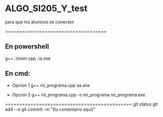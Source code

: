 # ALGO_SI205_Y_test
para que los alumnos se conecten

====================================

En powershell
-------------
g++ .\main.cpp
.\a.exe

En cmd:
-------
* Opcion 1
g++ mi_programa.cpp
aa.exe

* Opcion 2
g++ mi_programa.cpp -o mi_programa
mi_programa.exe

=============================================
git status
git add --a
git commit -m "(tu comentario aqui)"
